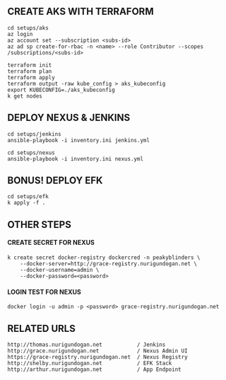 ## CREATE AKS WITH TERRAFORM
```
cd setups/aks
az login
az account set --subscription <subs-id>
az ad sp create-for-rbac -n <name> --role Contributor --scopes /subscriptions/<subs-id>

terraform init
terraform plan
terraform apply
terraform output -raw kube_config > aks_kubeconfig
export KUBECONFIG=./aks_kubeconfig
k get nodes
```
## DEPLOY NEXUS & JENKINS
```
cd setups/jenkins
ansible-playbook -i inventory.ini jenkins.yml
```
```
cd setups/nexus
ansible-playbook -i inventory.ini nexus.yml
```

## BONUS! DEPLOY EFK
```
cd setups/efk
k apply -f .
```

## OTHER STEPS
#### CREATE SECRET FOR NEXUS
```
k create secret docker-registry dockercred -n peakyblinders \
    --docker-server=http://grace-registry.nurigundogan.net \
    --docker-username=admin \
    --docker-password=<password>
```
#### LOGIN TEST FOR NEXUS
```
docker login -u admin -p <password> grace-registry.nurigundogan.net
```

## RELATED URLS
```
http://thomas.nurigundogan.net           / Jenkins
http://grace.nurigundogan.net            / Nexus Admin UI
https://grace-registry.nurigundogan.net  / Nexus Registry
http://shelby.nurigundogan.net           / EFK Stack
http://arthur.nurigundogan.net           / App Endpoint

```


